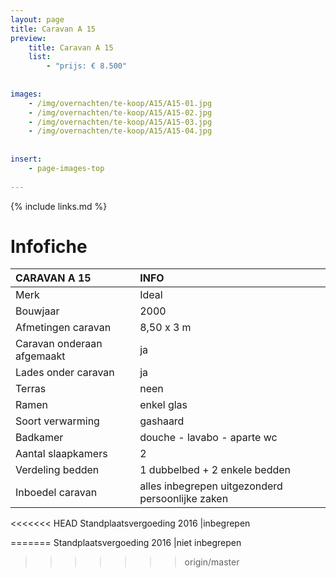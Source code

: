 ```yaml
---
layout: page
title: Caravan A 15
preview: 
    title: Caravan A 15
    list:
        - "prijs: € 8.500"
        
        
images:
    - /img/overnachten/te-koop/A15/A15-01.jpg
    - /img/overnachten/te-koop/A15/A15-02.jpg
    - /img/overnachten/te-koop/A15/A15-03.jpg
    - /img/overnachten/te-koop/A15/A15-04.jpg
    
    
insert:
    - page-images-top
    
---
```


{% include links.md %}



# Infofiche 

CARAVAN A 15                     | INFO        | 
:------------------------------- |:----------  |
Merk                             |Ideal          
Bouwjaar                         |2000        
Afmetingen caravan               |8,50 x 3 m
Caravan onderaan afgemaakt       |ja        
Lades onder caravan              |ja        
Terras                           |neen
Ramen                            |enkel glas
Soort verwarming                 |gashaard
Badkamer                         |douche - lavabo - aparte wc
Aantal slaapkamers               |2
Verdeling bedden                 |1 dubbelbed + 2 enkele bedden
Inboedel caravan                 |alles inbegrepen uitgezonderd persoonlijke zaken
<<<<<<< HEAD
Standplaatsvergoeding 2016       |inbegrepen


                     
=======
Standplaatsvergoeding 2016       |niet inbegrepen
>>>>>>> origin/master
